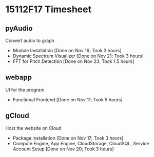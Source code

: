 # 15112F17 Timesheet

## pyAudio
Convert audio to graph
  - Module Installation [Done on Nov 16; Took 3 hours]
  - Dynamic Spectrum Visualizer [Done on Nov 21; Took 3 hours]
  - FFT for Pitch Detection [Done on Nov 23; Took 1.5 hours]

## webapp
UI for the program
  - Functional Frontend [Done on Nov 11; Took 5 hours]
  
## gCloud
Host the website on Cloud
  - Package installation [Done on Nov 17; Took 3 hours]
  - Compute Engine, App Engine, CloudStorage, CloudSQL, Service Account Setup [Done on Nov 20; Took 3 hours]